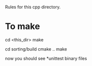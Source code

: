 Rules for this cpp directory.

# To make
cd <this_dir>
make

cd sorting/build
cmake ..
make

now you should see *unittest binary files

